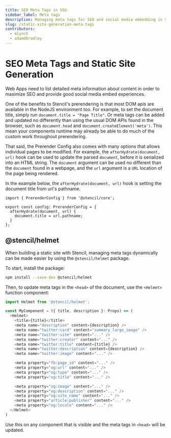 ```yaml
---
title: SEO Meta Tags in SSG
sidebar_label: Meta tags
description: Managing meta tags for SEO and social media embedding in Stencil Static Sites
slug: /static-site-generation-meta-tags
contributors:
  - mlynch
  - adamdbradley
---
```


# SEO Meta Tags and Static Site Generation

Web Apps need to list detailed meta information about content in order to maximize SEO and provide good social media embed experiences.

One of the benefits to Stencil's prerendering is that most DOM apis are available in the NodeJS environment too. For example, to set the document title, simply run `document.title = "Page Title"`. Or meta tags can be added and updated no differently than using the usual DOM APIs found in the browser, such as `document.head` and `document.createElement('meta')`. This mean your components runtime may already be able to do much of the custom work throughout prerendering.

That said, the Prerender Config also comes with many options that allows individual pages to be modified. For example, the `afterHydrate(document, url)` hook can be used to update the parsed `document`, before it is serialized into an HTML string. The `document` argument can be used no different than the `document` found in a webpage, and the `url` argument is a `URL` location of the page being rendered.

In the example below, the `afterHydrate(document, url)` hook is setting the document title from url's pathname.

```tsx
import { PrerenderConfig } from '@stencil/core';

export const config: PrerenderConfig = {
  afterHydrate(document, url) {
    document.title = url.pathname;
  }
};
```

## @stencil/helmet

When building a static site with Stencil, managing meta tags dynamically can be made easier by using the `@stencil/helmet` package.

To start, install the package:

```bash
npm install --save-dev @stencil/helmet
```

Then, to update meta tags in the `<head>` of the document, use the `<Helmet>` function component:

```typescript
import Helmet from '@stencil/helmet';

const MyComponent = ({ title, description }: Props) => (
  <Helmet>
    <title>{title}</title>
    <meta name="description" content={description} />
    <meta name="twitter:card" content="summary_large_image" />
    <meta name="twitter:site" content="..." />
    <meta name="twitter:creator" content="..." />
    <meta name="twitter:title" content={title} />
    <meta name="twitter:description" content={description} />
    <meta name="twitter:image" content="..." />

    <meta property="fb:page_id" content="..." />
    <meta property="og:url" content="..." />
    <meta property="og:type" content="..." />
    <meta property="og:title" content="..." />

    <meta property="og:image" content="..." />
    <meta property="og:description" content="..." />
    <meta property="og:site_name" content="..." />
    <meta property="article:publisher" content="..." />
    <meta property="og:locale" content="..." />
  </Helmet>
)
```

Use this on any component that is visible and the meta tags in `<head>` will be updated.
